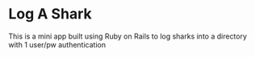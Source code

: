 # Log A Shark

This is a mini app built using Ruby on Rails to log sharks into a directory with 1 user/pw authentication
